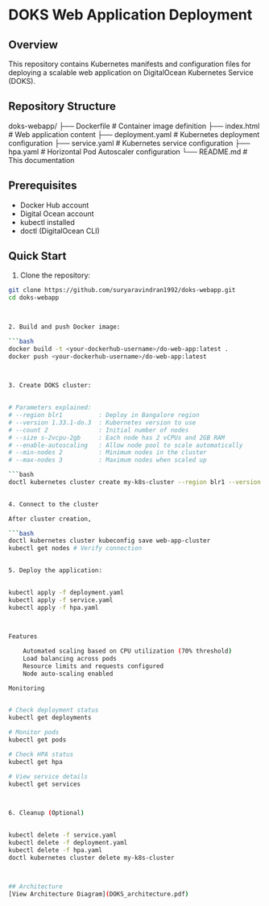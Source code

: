 # DOKS Web Application Deployment

## Overview
This repository contains Kubernetes manifests and configuration files for deploying a scalable web application on DigitalOcean Kubernetes Service (DOKS).

## Repository Structure

    

doks-webapp/
├── Dockerfile # Container image definition
├── index.html # Web application content
├── deployment.yaml # Kubernetes deployment configuration
├── service.yaml # Kubernetes service configuration
├── hpa.yaml # Horizontal Pod Autoscaler configuration
└── README.md # This documentation
    

## Prerequisites
- Docker Hub account
- Digital Ocean account
- kubectl installed
- doctl (DigitalOcean CLI)

## Quick Start

1. Clone the repository:
```bash
git clone https://github.com/suryaravindran1992/doks-webapp.git
cd doks-webapp

    

2. Build and push Docker image:

```bash    
docker build -t <your-dockerhub-username>/do-web-app:latest .
docker push <your-dockerhub-username>/do-web-app:latest

    

3. Create DOKS cluster:

    
# Parameters explained:
# --region blr1          : Deploy in Bangalore region
# --version 1.33.1-do.3  : Kubernetes version to use
# --count 2              : Initial number of nodes
# --size s-2vcpu-2gb     : Each node has 2 vCPUs and 2GB RAM
# --enable-autoscaling   : Allow node pool to scale automatically
# --min-nodes 2          : Minimum nodes in the cluster
# --max-nodes 3          : Maximum nodes when scaled up

```bash
doctl kubernetes cluster create my-k8s-cluster --region blr1 --version 1.33.1-do.3 --count 2 --size s-2vcpu-2gb --enable-autoscaling --min-nodes 2 --max-nodes 3

    
4. Connect to the cluster

After cluster creation,

```bash
doctl kubernetes cluster kubeconfig save web-app-cluster
kubectl get nodes # Verify connection

    
5. Deploy the application:

    
kubectl apply -f deployment.yaml
kubectl apply -f service.yaml
kubectl apply -f hpa.yaml

    

Features

    Automated scaling based on CPU utilization (70% threshold)
    Load balancing across pods
    Resource limits and requests configured
    Node auto-scaling enabled

Monitoring

    
# Check deployment status
kubectl get deployments

# Monitor pods
kubectl get pods

# Check HPA status
kubectl get hpa

# View service details
kubectl get services

    

6. Cleanup (Optional)

    
kubectl delete -f service.yaml
kubectl delete -f deployment.yaml
kubectl delete -f hpa.yaml
doctl kubernetes cluster delete my-k8s-cluster

    

## Architecture
[View Architecture Diagram](DOKS_architecture.pdf)
